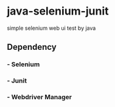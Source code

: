 # java-selenium-junit
simple selenium web ui test by java

## Dependency
### - Selenium
### - Junit
### - Webdriver Manager
